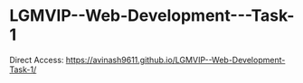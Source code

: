 # LGMVIP--Web-Development---Task-1

Direct Access: https://avinash9611.github.io/LGMVIP--Web-Development-Task-1/
